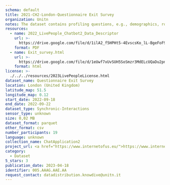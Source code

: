 ```yaml
---
schema: default
title: 2021-CH2-London-Questionnaire Exit Survey
organization: Unitn
notes: The dataset contains profiling questions, e.g., demographics, routines, personality. The dataset was collected as part of the WeNet project, a Horizon 2020 funded project that aims at developing a diversity-aware, machine-mediated paradigm for social interactions.
resources:
  - name: 2022_LivePeople_Chatbot2_Data_Descriptor
    url: >-
      https://drive.google.com/file/d/1ilA2_f5HPHt5-4EvscsKo_lL-BgeFoF9/view?usp=sharing
    format: PDF
  - name: Exit_survey.html
    url: >-
      https://drive.google.com/file/d/1eUwf7xUvSUH5SoSmzr3MdELcUQaDu2pn/view?usp=sharing
    format: html
license: >-
  ./../../resources/2023LivePeopleLicense.html
dataset_name: Questionnaire Exit Survey
location: London (United Kingdom)
latitude_map: 51.5
longitude_map: 0.12
start_date: 2022-09-18
end_date: 2022-09-22
dataset_type: Synchronic-Interactions
sensor_type: unknown
size: 0,02 MB
dataset_format: parquet
other_format: csv
number_participants: 19
language: unknown
collection_name: ChatApplication2
project_url: <a href="https://www.internetofus.eu/">https://www.internetofus.eu/</a>
category:
  - Dataset
5_stars: 3
publication_date: 2023-04-18
identifier: 005.AAAG.AAE.AA
request_contact: datadistribution.knowdive@unitn.it
---
```

